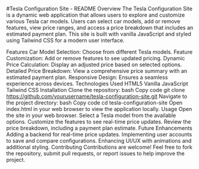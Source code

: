 #Tesla Configuration Site - README
Overview
The Tesla Configuration Site is a dynamic web application that allows users to explore and customize various Tesla car models. Users can select car models, add or remove features, view price ranges, and access a price breakdown that includes an estimated payment plan. This site is built with vanilla JavaScript and styled using Tailwind CSS for a modern user interface.

Features
Car Model Selection: Choose from different Tesla models.
Feature Customization: Add or remove features to see updated pricing.
Dynamic Price Calculation: Display an adjusted price based on selected options.
Detailed Price Breakdown: View a comprehensive price summary with an estimated payment plan.
Responsive Design: Ensures a seamless experience across devices.
Technologies Used
HTML5
Vanilla JavaScript
Tailwind CSS
Installation
Clone the repository:
bash
Copy code
git clone https://github.com/yourusername/tesla-configuration-site.git
Navigate to the project directory:
bash
Copy code
cd tesla-configuration-site
Open index.html in your web browser to view the application locally.
Usage
Open the site in your web browser.
Select a Tesla model from the available options.
Customize the features to see real-time price updates.
Review the price breakdown, including a payment plan estimate.
Future Enhancements
Adding a backend for real-time price updates.
Implementing user accounts to save and compare configurations.
Enhancing UI/UX with animations and additional styling.
Contributing
Contributions are welcome! Feel free to fork the repository, submit pull requests, or report issues to help improve the project.